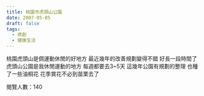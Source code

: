 ```yaml
---
title: 桃園市虎頭山公園
date: 2007-05-05
draft: false
tags:
  - 原創
  - 健康生活
---
```

桃園虎頭山是倜運動休閒的好地方
最近幾年的改善規劃變得不錯
好長一段時間了
虎頭山公園是我休閒運動的地方
每週都要去3~5天
這幾年公園有規劃的整理
也種了一些油桐花
花季賞花不必到苗栗去了

閱覽人數：140